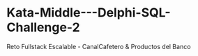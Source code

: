 # Kata-Middle---Delphi-SQL-Challenge-2
Reto Fullstack Escalable - CanalCafetero &amp; Productos del Banco
